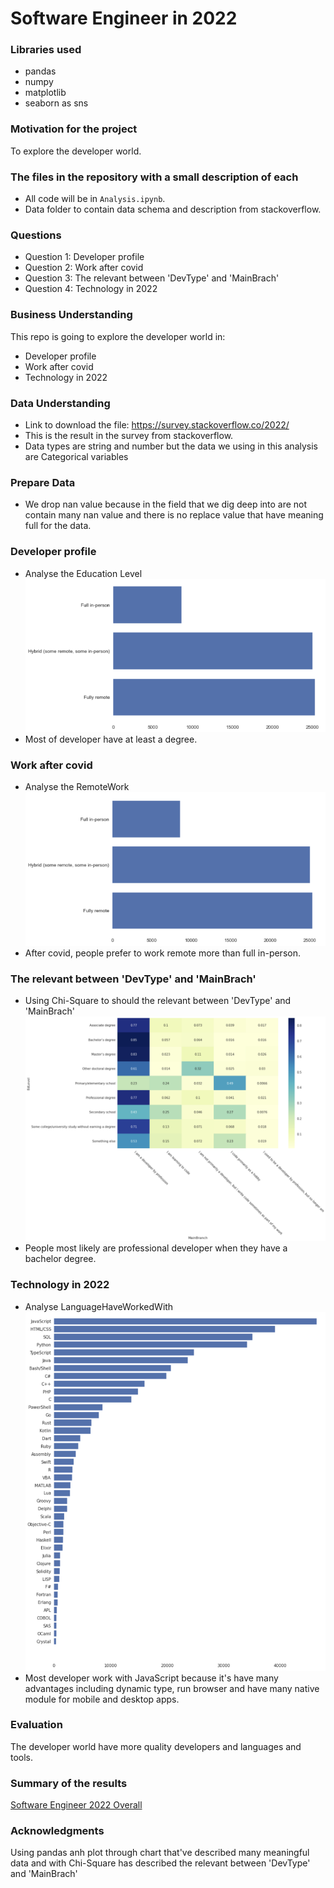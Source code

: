 # Software Engineer in 2022

### Libraries used
- pandas
- numpy
- matplotlib
- seaborn as sns

### Motivation for the project
To explore the developer world.

### The files in the repository with a small description of each
- All code will be in <code>Analysis.ipynb</code>.
- Data folder to contain data schema and description from stackoverflow.

### Questions
- Question 1: Developer profile
- Question 2: Work after covid
- Question 3: The relevant between 'DevType' and 'MainBrach'
- Question 4: Technology in 2022

### Business Understanding
This repo is going to explore the developer world in:
- Developer profile
- Work after covid
- Technology in 2022

### Data Understanding
- Link to download the file: https://survey.stackoverflow.co/2022/
- This is the result in the survey from stackoverflow.
- Data types are string and number but the data we using in this analysis are Categorical variables

### Prepare Data
- We drop nan value because in the field that we dig deep into are not contain many nan value and there is no replace value that have meaning full for the data.

### Developer profile
- Analyse the Education Level
![Education Level](./Images/edlevel.png "Education Level")
- Most of developer have at least a degree.

### Work after covid
- Analyse the RemoteWork
![RemoteWork](./Images/remote.png "RemoteWork")
- After covid, people prefer to work remote more than full in-person.

### The relevant between 'DevType' and 'MainBrach'
- Using Chi-Square to should the relevant between 'DevType' and 'MainBrach'
!['DevType' and 'MainBrach'](./Images/devtype-mainbranch.png "'DevType' and 'MainBrach'")
- People most likely are professional developer when they have a bachelor degree.

### Technology in 2022
- Analyse LanguageHaveWorkedWith
![Language Have Worked With](./Images/haveworkedwith.png "Language Have Worked With")
- Most developer work with JavaScript because it's have many advantages including dynamic type, run browser and have many native module for mobile and desktop apps.

### Evaluation
The developer world have more quality developers and languages and tools.

### Summary of the results
[Software Engineer 2022 Overall](https://medium.com/@anhtu12st/software-engineer-2022-overall-4fe5d35391dd)

###  Acknowledgments
Using pandas anh plot through chart that've described many meaningful data and with Chi-Square has described the relevant between 'DevType' and 'MainBrach'
